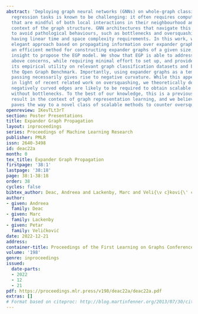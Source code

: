 ```yaml
---
abstract: 'Deploying graph neural networks (GNNs) on whole-graph classification or
  regression tasks is known to be challenging: it often requires computing node features
  that are mindful of both local interactions in their neighbourhood and the global
  context of the graph structure. GNN architectures that navigate this space need
  to avoid pathological behaviours, such as bottlenecks and oversquashing, while ideally
  having linear time and space complexity requirements. In this work, we propose an
  elegant approach based on propagating information over expander graphs. We leverage
  an efficient method for constructing expander graphs of a given size, and use this
  insight to propose the EGP model. We show that EGP is able to address all of the
  above concerns, while requiring minimal effort to set up, and provide evidence of
  its empirical utility on relevant graph classification datasets and baselines in
  the Open Graph Benchmark. Importantly, using expander graphs as a template for message
  passing necessarily gives rise to negative curvature. While this appears to be counterintuitive
  in light of recent related work on oversquashing, we theoretically demonstrate that
  negatively curved edges are likely to be required to obtain scalable message passing
  without bottlenecks. To the best of our knowledge, this is a previously unstudied
  result in the context of graph representation learning, and we believe our analysis
  paves the way to a novel class of scalable methods to counter oversquashing in GNNs.'
openreview: IKevTLt3rT
section: Poster Presentations
title: Expander Graph Propagation
layout: inproceedings
series: Proceedings of Machine Learning Research
publisher: PMLR
issn: 2640-3498
id: deac22a
month: 0
tex_title: Expander Graph Propagation
firstpage: '38:1'
lastpage: '38:18'
page: 38:1-38:18
order: 38
cycles: false
bibtex_author: Deac, Andreea and Lackenby, Marc and Veli{\v c}kovi{\' c}, Petar
author:
- given: Andreea
  family: Deac
- given: Marc
  family: Lackenby
- given: Petar
  family: Veličković
date: 2022-12-21
address:
container-title: Proceedings of the First Learning on Graphs Conference
volume: '198'
genre: inproceedings
issued:
  date-parts:
  - 2022
  - 12
  - 21
pdf: https://proceedings.mlr.press/v198/deac22a/deac22a.pdf
extras: []
# Format based on citeproc: http://blog.martinfenner.org/2013/07/30/citeproc-yaml-for-bibliographies/
---
```


